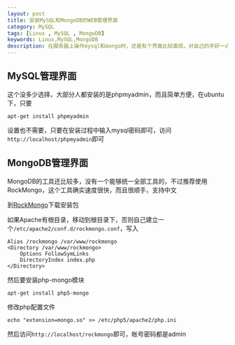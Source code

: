 ```yaml
---
layout: post
title: 安装MySQL和MongoDB的WEB管理界面
category: MySQL
tags: [Linux , MySQL , MongoDB]
keywords: Linux,MySQL,MongoDB
description: 在服务器上操作mysql和mongo时，还是有个界面比较直观，对自己的手好一点
---
```

## MySQL管理界面
这个没多少选择，大部分人都安装的是phpmyadmin，而且简单方便，在ubuntu下，只要

    apt-get install phpmyadmin

设置也不需要，只要在安装过程中输入mysql密码即可，访问`http://localhost/phpmyadmin`即可

## MongoDB管理界面
MongoDB的工具还比较多，没有一个能够统一全部工具的，不过推荐使用RockMongo，这个工具确实速度很快，而且很顺手，支持中文

到[RockMongo](http://rockmongo.com/wiki/introduction?lang=zh_cn)下载安装包

如果Apache有根目录，移动到根目录下，否则自己建立一个`/etc/apache2/conf.d/rockmongo.conf`，写入

    Alias /rockmongo /var/www/rockmongo
    <Directory /var/www/rockmongo>
        Options FollowSymLinks
        DirectoryIndex index.php
    </Directory>

然后要安装php-mongo模块

    apt-get install php5-mongo

修改php配置文件

    echo "extension=mongo.so" >> /etc/php5/apache2/php.ini

然后访问`http://localhost/rockmongo`即可，帐号密码都是admin
